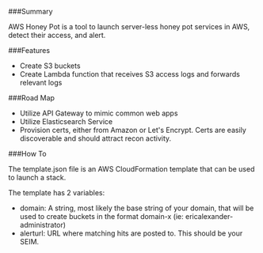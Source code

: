 ###Summary

AWS Honey Pot is a tool to launch server-less honey pot services in AWS, detect their access, and alert. 

###Features

- Create S3 buckets
- Create Lambda function that receives S3 access logs and forwards relevant logs

###Road Map

- Utilize API Gateway to mimic common web apps
- Utilize Elasticsearch Service
- Provision certs, either from Amazon or Let's Encrypt. Certs are easily discoverable and should attract recon activity.

###How To

The template.json file is an AWS CloudFormation template that can be used to launch a stack. 

The template has 2 variables:
- domain: A string, most likely the base string of your domain, that will be used to create buckets in the format domain-x (ie: ericalexander-administrator)
- alerturl: URL where matching hits are posted to. This should be your SEIM.